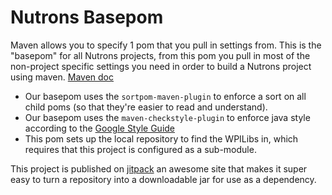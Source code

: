 # Nutrons Basepom

Maven allows you to specify 1 pom that you pull in settings from. This is the
"basepom" for all Nutrons projects, from this pom you pull in most of the
non-project specific settings you need in order to build a Nutrons project using
maven. [Maven doc](https://maven.apache.org/pom.html#Inheritance)

* Our basepom uses the `sortpom-maven-plugin` to enforce a sort on all child poms (so that they're easier to read and
understand).
* Our basepom uses the `maven-checkstyle-plugin` to enforce java style according
  to the [Google Style Guide](https://raw.githubusercontent.com/checkstyle/checkstyle/master/src/main/resources/google_checks.xml)
* This pom sets up the local repository to find the WPILibs in, which requires that this project is configured as a sub-module.



This project is published on [jitpack](https://jitpack.io/#FRC125/ant-buildfiles) an awesome site
that makes it super easy to turn a repository into a downloadable jar for use as
a dependency.

